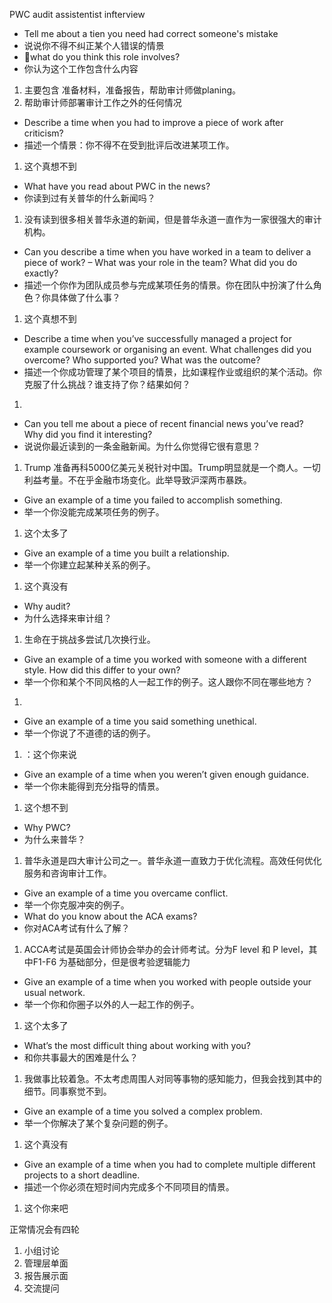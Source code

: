 PWC audit assistentist infterview

- Tell me about a tien you need had correct someone's mistake
- 说说你不得不纠正某个人错误的情景
- what do you think this role involves?
- 你认为这个工作包含什么内容
1. 主要包含 准备材料，准备报告，帮助审计师做planing。
2. 帮助审计师部署审计工作之外的任何情况
- Describe a time when you had to improve a piece of work after criticism?
- 描述一个情景：你不得不在受到批评后改进某项工作。
1. 这个真想不到
- What have you read about PWC in the news?
- 你读到过有关普华的什么新闻吗？
1. 没有读到很多相关普华永道的新闻，但是普华永道一直作为一家很强大的审计机构。
- Can you describe a time when you have worked in a team to deliver a piece of work? – What was your role in the team? What did you do exactly?
- 描述一个你作为团队成员参与完成某项任务的情景。你在团队中扮演了什么角色？你具体做了什么事？
1. 这个真想不到
- Describe a time when you’ve successfully managed a project for example coursework or organising an event. What challenges did you overcome? Who supported you? What was the outcome?
- 描述一个你成功管理了某个项目的情景，比如课程作业或组织的某个活动。你克服了什么挑战？谁支持了你？结果如何？
1. 
- Can you tell me about a piece of recent financial news you’ve read? Why did you find it interesting?
- 说说你最近读到的一条金融新闻。为什么你觉得它很有意思？
1. Trump 准备再科5000亿美元关税针对中国。Trump明显就是一个商人。一切利益考量。不在乎金融市场变化。此举导致沪深两市暴跌。
- Give an example of a time you failed to accomplish something.
- 举一个你没能完成某项任务的例子。
1. 这个太多了
- Give an example of a time you built a relationship.
- 举一个你建立起某种关系的例子。
1. 这个真没有
- Why audit?
- 为什么选择来审计组？
1. 生命在于挑战多尝试几次换行业。
- Give an example of a time you worked with someone with a different style. How did this differ to your own?
- 举一个你和某个不同风格的人一起工作的例子。这人跟你不同在哪些地方？
1.
- Give an example of a time you said something unethical.
- 举一个你说了不道德的话的例子。
1. ：这个你来说 
- Give an example of a time when you weren’t given enough guidance.
- 举一个你未能得到充分指导的情景。
1. 这个想不到
- Why PWC?
- 为什么来普华？
1. 普华永道是四大审计公司之一。普华永道一直致力于优化流程。高效任何优化服务和咨询审计工作。
- Give an example of a time you overcame conflict.
- 举一个你克服冲突的例子。
- What do you know about the ACA exams?
- 你对ACA考试有什么了解？
1. ACCA考试是英国会计师协会举办的会计师考试。分为F level 和 P level，其中F1-F6 为基础部分，但是很考验逻辑能力
- Give an example of a time when you worked with people outside your usual network.
- 举一个你和你圈子以外的人一起工作的例子。
1. 这个太多了
- What’s the most difficult thing about working with you?
- 和你共事最大的困难是什么？
1. 我做事比较着急。不太考虑周围人对同等事物的感知能力，但我会找到其中的细节。同事察觉不到。
- Give an example of a time you solved a complex problem.
- 举一个你解决了某个复杂问题的例子。
1. 这个真没有
- Give an example of a time when you had to complete multiple different projects to a short deadline.
- 描述一个你必须在短时间内完成多个不同项目的情景。
1. 这个你来吧 

正常情况会有四轮 
1. 小组讨论
2. 管理层单面
3. 报告展示面
4. 交流提问
